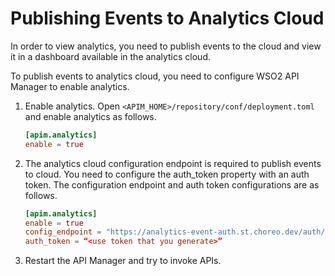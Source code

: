 # Publishing Events to Analytics Cloud

In order to view analytics, you need to publish events to the cloud and view it in a dashboard available in the analytics cloud. 

To publish events to analytics cloud, you need to configure WSO2 API Manager to enable analytics.

1. Enable analytics. Open `<APIM_HOME>/repository/conf/deployment.toml` and enable analytics as follows.

    ```toml
    [apim.analytics]
    enable = true
    ```

2. The analytics cloud configuration endpoint is required to publish events to cloud. You need to configure the auth_token property with an auth token. The configuration endpoint and auth token configurations are as follows.

    ```toml
    [apim.analytics]
    enable = true
    config_endpoint = "https://analytics-event-auth.st.choreo.dev/auth/v1"
    auth_token = “<use token that you generate>”
    ```

3. Restart the API Manager and try to invoke APIs.
